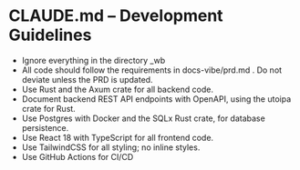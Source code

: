 # CLAUDE.md – Development Guidelines
- Ignore everything in the directory _wb
- All code should follow the requirements in docs-vibe/prd.md . Do not deviate unless the PRD is updated.
- Use Rust and the Axum crate for all backend code.
- Document backend REST API endpoints with OpenAPI, using the utoipa crate for Rust.
- Use Postgres with Docker and the SQLx Rust crate, for database persistence.
- Use React 18 with TypeScript for all frontend code.
- Use TailwindCSS for all styling; no inline styles.
- Use GitHub Actions for CI/CD